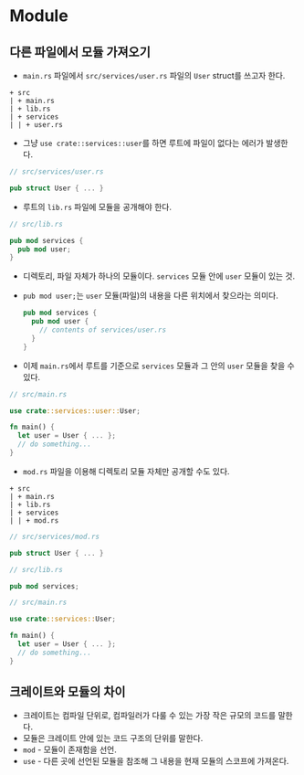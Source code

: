 # Module

## 다른 파일에서 모듈 가져오기

* `main.rs` 파일에서 `src/services/user.rs` 파일의 `User` struct를 쓰고자 한다.

```
+ src
| + main.rs
| + lib.rs
| + services
| | + user.rs
```

* 그냥 `use crate::services::user`를 하면 루트에 파일이 없다는 에러가 발생한다.

```rust
// src/services/user.rs

pub struct User { ... }
```

* 루트의 `lib.rs` 파일에 모듈을 공개해야 한다.

```rust
// src/lib.rs

pub mod services {
  pub mod user;
}
```

* 디렉토리, 파일 자체가 하나의 모듈이다. `services` 모듈 안에 `user` 모듈이 있는 것. 
* `pub mod user;`는 `user` 모듈(파일)의 내용을 다른 위치에서 찾으라는 의미다.

  ```rust
  pub mod services {
 	pub mod user {
	  // contents of services/user.rs
	}   
  }
  ```

* 이제 `main.rs`에서 루트를 기준으로 `services` 모듈과 그 안의 `user` 모듈을 찾을 수 있다. 

```rust
// src/main.rs

use crate::services::user::User;

fn main() {
  let user = User { ... };
  // do something...
}
```

* `mod.rs` 파일을 이용해 디렉토리 모듈 자체만 공개할 수도 있다.

```
+ src
| + main.rs
| + lib.rs
| + services
| | + mod.rs
```

```rust
// src/services/mod.rs

pub struct User { ... }
```

```rust
// src/lib.rs

pub mod services;
```

```rust
// src/main.rs

use crate::services::User;

fn main() {
  let user = User { ... };
  // do something...
}
```

## 크레이트와 모듈의 차이

* 크레이트는 컴파일 단위로, 컴파일러가 다룰 수 있는 가장 작은 규모의 코드를 말한다.
* 모듈은 크레이트 안에 있는 코드 구조의 단위를 말한다.
* `mod` - 모듈이 존재함을 선언.
* `use` - 다른 곳에 선언된 모듈을 참조해 그 내용을 현재 모듈의 스코프에 가져온다.